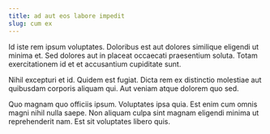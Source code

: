 ```yaml
---
title: ad aut eos labore impedit
slug: cum ex
---
```


Id iste rem ipsum voluptates. Doloribus est aut dolores similique eligendi ut minima et. Sed dolores aut in placeat occaecati praesentium soluta. Totam exercitationem id et et accusantium cupiditate sunt.

Nihil excepturi et id. Quidem est fugiat. Dicta rem ex distinctio molestiae aut quibusdam corporis aliquam qui. Aut veniam atque dolorem quo sed.

Quo magnam quo officiis ipsum. Voluptates ipsa quia. Est enim cum omnis magni nihil nulla saepe. Non aliquam culpa sint magnam eligendi minima ut reprehenderit nam. Est sit voluptates libero quis.
